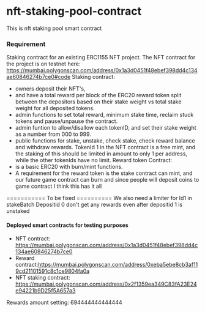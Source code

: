 # nft-staking-pool-contract
This is nft staking pool smart contract


### Requirement
Staking contract for an existing ERC1155 NFT project.
The NFT contract for the project is on testnet here: https://mumbai.polygonscan.com/address/0x1a3d0451f48ebef398dd4c134ae60846274b7ce0#code
Staking contract:
- owners deposit their NFT's, 
- and have a total reward per block of the ERC20 reward token split between the depositors based on their stake weight vs total stake weight for all deposited tokens.
- admin functions to set total reward, minimum stake time, reclaim stuck tokens and pause/unpause the contract.
- admin funtion to allow/disallow each tokenID, and set their stake weight as a number from 000 to 999.
- public functions for stake, unstake, check stake, check reward balance and withdraw rewards.
TokenId 1 in the NFT contract is a free mint, and the staking of this should be limited in amount to only 1 per address, while the other tokenIds have no limit.
Reward token Contract:
- is a basic ERC20 with burn/mint functions.
- A requirement for the reward token is the stake contract can mint, and our future game contract can burn
and since people will deposit coins to game contract I think this has it all

=========== To be fixed ==========
We also need a limiter for Id1 in stakeBatch
Depositid 0 don't get any rewards even after depositid 1 is unstaked

#### Deployed smart contracts for testing purposes
- NFT contract: https://mumbai.polygonscan.com/address/0x1a3d0451f48ebef398dd4c134ae60846274b7ce0
- Reward contract:https://mumbai.polygonscan.com/address/0xeba5ebe8cb3af119cd21101591c8c1ce9804fa0a
- NFT staking contract: https://mumbai.polygonscan.com/address/0x2f1359ea349C83fA23E24e94221b9D25f5A657a3    

Rewards amount setting: 694444444444444